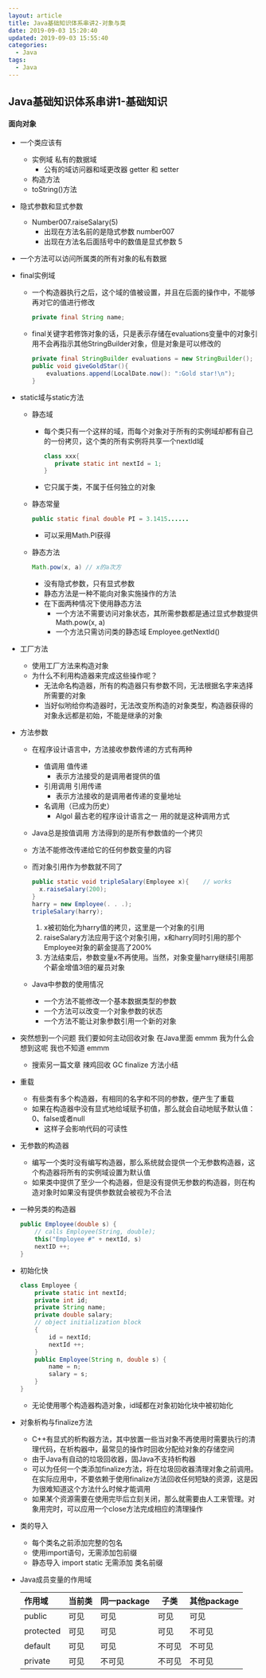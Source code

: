 ```yaml
---
layout: article
title: Java基础知识体系串讲2-对象与类
date: 2019-09-03 15:20:40
updated: 2019-09-03 15:55:40
categories: 
  - Java
tags: 
  - Java
---
```


## Java基础知识体系串讲1-基础知识

#### 面向对象

- 一个类应该有

  - 实例域 私有的数据域
    - 公有的域访问器和域更改器 getter 和 setter
  - 构造方法
  - toString()方法

- 隐式参数和显式参数

  - Number007.raiseSalary(5)
    - 出现在方法名前的是隐式参数 number007
    - 出现在方法名后面括号中的数值是显式参数 5

- 一个方法可以访问所属类的所有对象的私有数据

- final实例域

  - 一个构造器执行之后，这个域的值被设置，并且在后面的操作中，不能够再对它的值进行修改

    ```java
    private final String name;
    ```

  - final关键字若修饰对象的话，只是表示存储在evaluations变量中的对象引用不会再指示其他StringBuilder对象，但是对象是可以修改的

    ```java
    private final StringBuilder evaluations = new StringBuilder();
    public void giveGoldStar(){
    	evaluations.append(LocalDate.now(): ":Gold star!\n");
    }
    ```

 - static域与static方法

    - 静态域

       - 每个类只有一个这样的域，而每个对象对于所有的实例域却都有自己的一份拷贝，这个类的所有实例将共享一个nextId域

         ```	java
         class xxx{
         	private static int nextId = 1;
         }	
         ```

      - 它只属于类，不属于任何独立的对象

   - 静态常量

     ```java
     public static final double PI = 3.1415......
     ```

     - 可以采用Math.PI获得

   - 静态方法

     ```java
     Math.pow(x, a) // x的a次方
     ```

     - 没有隐式参数，只有显式参数
     - 静态方法是一种不能向对象实施操作的方法
     - 在下面两种情况下使用静态方法
       - 一个方法不需要访问对象状态，其所需参数都是通过显式参数提供 Math.pow(x, a)
       - 一个方法只需访问类的静态域 Employee.getNextId()

- 工厂方法

  - 使用工厂方法来构造对象
  - 为什么不利用构造器来完成这些操作呢？
    - 无法命名构造器，所有的构造器只有参数不同，无法根据名字来选择所需要的对象
    - 当好似哟给你构造器时，无法改变所构造的对象类型，构造器获得的对象永远都是初始，不能是继承的对象

- 方法参数

  - 在程序设计语言中，方法接收参数传递的方式有两种

    - 值调用 值传递
      - 表示方法接受的是调用者提供的值
    - 引用调用 引用传递
      - 表示方法接收的是调用者传递的变量地址
    - 名调用（已成为历史）
      - Algol 最古老的程序设计语言之一 用的就是这种调用方式

  - Java总是按值调用 方法得到的是所有参数值的一个拷贝

  - 方法不能修改传递给它的任何参数变量的内容

  - 而对象引用作为参数就不同了

    ```java
    public static void tripleSalary(Employee x){	// works
      x.raiseSalary(200);
    }
    harry = new Employee(. . .);
    tripleSalary(harry);
    ```

    1. x被初始化为harry值的拷贝，这里是一个对象的引用
    2. raiseSalary方法应用于这个对象引用，x和harry同时引用的那个Employee对象的薪金提高了200%
    3. 方法结束后，参数变量x不再使用。当然，对象变量harry继续引用那个薪金增值3倍的雇员对象
    
  - Java中参数的使用情况

    - 一个方法不能修改一个基本数据类型的参数
    - 一个方法可以改变一个对象参数的状态
    - 一个方法不能让对象参数引用一个新的对象

- 突然想到一个问题 我们要如何主动回收对象 在Java里面 emmm 我为什么会想到这呢 我也不知道 emmm

  - 搜索另一篇文章 辣鸡回收 GC finalize 方法小结

- 重载

    - 有些类有多个构造器，有相同的名字和不同的参数，便产生了重载
    - 如果在构造器中没有显式地给域赋予初值，那么就会自动地赋予默认值：0、false或者null
        - 这样子会影响代码的可读性

- 无参数的构造器

    - 编写一个类时没有编写构造器，那么系统就会提供一个无参数构造器，这个构造器将所有的实例域设置为默认值
    - 如果类中提供了至少一个构造器，但是没有提供无参数的构造器，则在构造对象时如果没有提供参数就会被视为不合法

- 一种另类的构造器

    ```java
    public Employee(double s) {
    	// calls Employee(String, double);
    	this("Employee #" + nextId, s)
    	nextID ++;
    }
    ```

- 初始化快

    ```java
    class Employee {
    	private static int nextId;
    	private int id;
    	private String name;
    	private double salary;
    	// object initialization block
    	{
    		id = nextId;
    		nextId ++;
    	}
    	public Employee(String n, double s) {
    		name = n;
    		salary = s;
    	}
    }
    ```

    - 无论使用哪个构造器构造对象，id域都在对象初始化块中被初始化

- 对象析构与finalize方法

    - C++有显式的析构器方法，其中放置一些当对象不再使用时需要执行的清理代码，在析构器中，最常见的操作时回收分配给对象的存储空间
    - 由于Java有自动的垃圾回收器，固Java不支持析构器
    - 可以为任何一个类添加finalize方法，将在垃圾回收器清理对象之前调用。在实际应用中，不要依赖于使用finalize方法回收任何短缺的资源，这是因为很难知道这个方法什么时候才能调用
    - 如果某个资源需要在使用完毕后立刻关闭，那么就需要由人工来管理。对象用完时，可以应用一个close方法完成相应的清理操作

- 类的导入

    - 每个类名之前添加完整的包名
    - 使用import语句，无需添加包前缀
    - 静态导入 import static 无需添加 类名前缀

- Java成员变量的作用域

    | 作用域    | 当前类 | 同一package | 子类   | 其他package |
    | :-------- | ------ | ----------- | ------ | ----------- |
    | public    | 可见   | 可见        | 可见   | 可见        |
    | protected | 可见   | 可见        | 可见   | 不可见      |
    | default   | 可见   | 可见        | 不可见 | 不可见      |
    | private   | 可见   | 不可见      | 不可见 | 不可见      |

